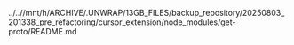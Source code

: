 ../..//mnt/h/ARCHIVE/.UNWRAP/13GB_FILES/backup_repository/20250803_201338_pre_refactoring/cursor_extension/node_modules/get-proto/README.md